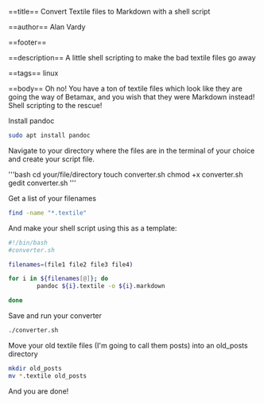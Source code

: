 ==title==
Convert Textile files to Markdown with a shell script

==author==
Alan Vardy

==footer==


==description==
A little shell scripting to make the bad textile files go away

==tags==
linux

==body==
Oh no! You have a ton of textile files which look like they are going the way of Betamax, and you wish that they were Markdown instead! Shell scripting to the rescue!

Install pandoc

```bash
sudo apt install pandoc
```

Navigate to your directory where the files are in the terminal of your choice and create your script file.

'''bash
cd your/file/directory
touch converter.sh
chmod +x converter.sh
gedit converter.sh
'''

Get a list of your filenames

```bash
find -name "*.textile"
```

And make your shell script using this as a template:

```bash
#!/bin/bash
#converter.sh

filenames=(file1 file2 file3 file4)

for i in ${filenames[@]}; do
        pandoc ${i}.textile -o ${i}.markdown

done
```

Save and run your converter

```bash
./converter.sh
```

Move your old textile files (I'm going to call them posts) into an old_posts directory

```bash
mkdir old_posts
mv *.textile old_posts
```

And you are done!
